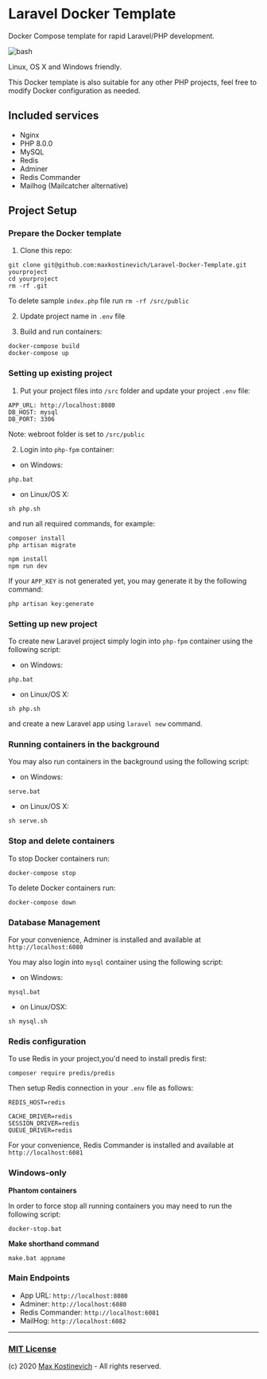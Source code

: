 # Laravel Docker Template
Docker Compose template for rapid Laravel/PHP development.

![bash](https://user-images.githubusercontent.com/10295466/56030094-b0ec6900-5d24-11e9-967f-259a9579dd70.png)

Linux, OS X and Windows friendly.

This Docker template is also suitable for any other PHP projects, feel free to modify Docker configuration as needed.

## Included services
- Nginx
- PHP 8.0.0
- MySQL
- Redis
- Adminer
- Redis Commander
- Mailhog (Mailcatcher alternative)


## Project Setup

### Prepare the Docker template

1. Clone this repo:

```
git clone git@github.com:maxkostinevich/Laravel-Docker-Template.git yourproject
cd yourproject
rm -rf .git
```

To delete sample ```index.php``` file run ```rm -rf /src/public```

2. Update project name in ```.env``` file

3. Build and run containers:

```
docker-compose build
docker-compose up
```


### Setting up existing project

1. Put your project files into ```/src``` folder and update your project ```.env``` file:

```
APP_URL: http://localhost:8080
DB_HOST: mysql
DB_PORT: 3306
```

Note: webroot folder is set to ```/src/public```

2. Login into ```php-fpm``` container:

- on Windows:

```
php.bat
```
- on Linux/OS X:

```
sh php.sh
```

and run all required commands, for example:

```
composer install
php artisan migrate

npm install
npm run dev
```

If your ```APP_KEY``` is not generated yet, you may generate it by the following command:
```
php artisan key:generate
```

### Setting up new project

To create new Laravel project simply login into ```php-fpm``` container using the following script:

- on Windows:

```
php.bat
```
- on Linux/OS X:

```
sh php.sh
```

and create a new Laravel app using ```laravel new``` command.


### Running containers in the background

You may also run containers in the background using the following script:

- on Windows:

```
serve.bat
```

- on Linux/OS X:

```
sh serve.sh
```


### Stop and delete containers


To stop Docker containers run:

```
docker-compose stop
```

To delete Docker containers run:

```
docker-compose down
```

### Database Management

For your convenience, Adminer is installed and available at ```http://localhost:6080```

You may also login into ```mysql``` container using the following script:

- on Windows:
```
mysql.bat
```

- on Linux/OSX:
```
sh mysql.sh
```


### Redis configuration

To use Redis in your project,you'd need to install predis first:

```
composer require predis/predis
```

Then setup Redis connection in your ```.env``` file as follows:

```
REDIS_HOST=redis

CACHE_DRIVER=redis
SESSION_DRIVER=redis
QUEUE_DRIVER=redis
```

For your convenience, Redis Commander is installed and available at ```http://localhost:6081```


### Windows-only 

**Phantom containers**

In order to force stop all running containers you may need to run the following script: 
```
docker-stop.bat
```

**Make shorthand command**

```
make.bat appname
```


### Main Endpoints

- App URL: ```http://localhost:8080```
- Adminer: ```http://localhost:6080```
- Redis Commander: ```http://localhost:6081```
- MailHog: ```http://localhost:6082```


---
### [MIT License](https://opensource.org/licenses/MIT)
(c) 2020 [Max Kostinevich](https://maxkostinevich.com) - All rights reserved.
